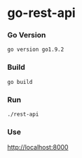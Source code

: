 # go-rest-api

### Go Version
`go version go1.9.2`

### Build
`go build`

### Run
`./rest-api`

### Use
[http://localhost:8000](http://localhost:8000)
